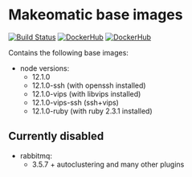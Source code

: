 # Makeomatic base images

[![Build Status](https://travis-ci.org/makeomatic/alpine-node.svg?branch=master)](https://travis-ci.org/makeomatic/alpine-node)
[![DockerHub](https://img.shields.io/badge/docker-available-blue.svg)](https://hub.docker.com/r/makeomatic/node)
[![DockerHub](https://img.shields.io/docker/pulls/makeomatic/node.svg)](https://hub.docker.com/r/makeomatic/node)

Contains the following base images:

* node versions:
  - 12.1.0
  - 12.1.0-ssh (with openssh installed)
  - 12.1.0-vips (with libvips installed)
  - 12.1.0-vips-ssh (ssh+vips)
  - 12.1.0-ruby (with ruby 2.3.1 installed)

## Currently disabled

* rabbitmq:
  - 3.5.7 + autoclustering and many other plugins